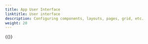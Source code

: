 ```yaml
---
title: App User Interface
linktitle: User interface
description: Configuring components, layouts, pages, grid, etc.
weight: 20
---
```


{{<children />}}
